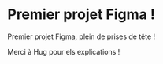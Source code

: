 # Premier projet Figma !

Premier projet Figma, plein de prises de tête ! 

Merci à Hug pour els explications !